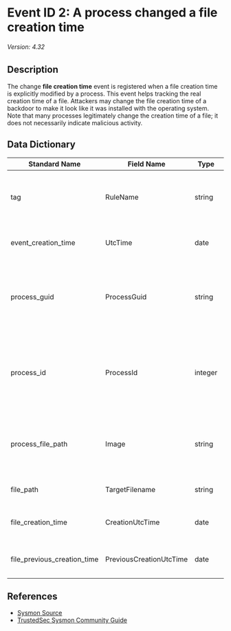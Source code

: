 # Event ID 2: A process changed a file creation time
###### Version: 4.32

## Description
The change **file creation time** event is registered when a file creation time is explicitly modified by a process. This event helps tracking the real creation time of a file. Attackers may change the file creation time of a backdoor to make it look like it was installed with the operating system. Note that many processes legitimately change the creation time of a file; it does not necessarily indicate malicious activity.

## Data Dictionary
|Standard Name|Field Name|Type|Description|Sample Value|
|---|---|---|---|---|
|tag|RuleName|string|custom tag mapped to event. i.e ATT&CK technique ID|`T1114`|
|event_creation_time|UtcTime|date|Time in UTC when event was created|`4/11/18 5:04`|
|process_guid|ProcessGuid|string|Process Guid of the process that changed the file creation time|`{A98268C1-975A-5ACD-0000-0010DB073A00}`|
|process_id|ProcessId|integer|Process ID used by the os to identify the process changing the file creation time|`1252`|
|process_file_path|Image|string|File path of the process that changed the file creation time|`C:\Windows\System32\WindowsPowerShell\v1.0\powershell.exe`|
|file_path|TargetFilename|string|full path name of the file|`C:\Users\wardog\AppData\Roaming\Microsoft\Windows\Recent\CustomDestinations\7G23PHTPHSQ3S2RVKKPS.temp`|
|file_creation_time|CreationUtcTime|date|new creation time of the file|`11/13/17 16:57`|
|file_previous_creation_time|PreviousCreationUtcTime|date|previous creation time of the file|`4/11/18 5:04`|

## References
* [Sysmon Source](https://docs.microsoft.com/en-us/sysinternals/downloads/sysmon#event-id-2-a-process-changed-a-file-creation-time)
* [TrustedSec Sysmon Community Guide](https://github.com/trustedsec/SysmonCommunityGuide/blob/master/file-create-time-change.md)
